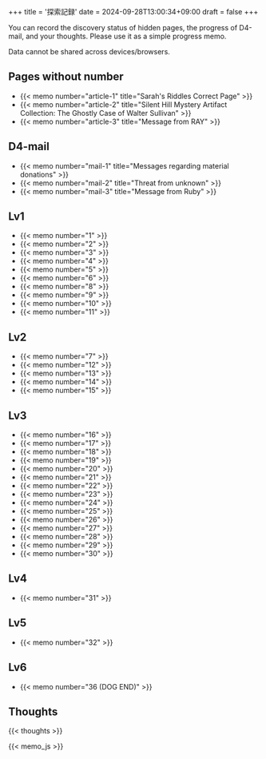 +++
title = '探索記録'
date = 2024-09-28T13:00:34+09:00
draft = false
+++

You can record the discovery status of hidden pages, the progress of D4-mail, and your thoughts. Please use it as a simple progress memo.

Data cannot be shared across devices/browsers.

## Pages without number

* {{< memo number="article-1" title="Sarah's Riddles Correct Page" >}}
* {{< memo number="article-2" title="Silent Hill Mystery Artifact Collection: The Ghostly Case of Walter Sullivan" >}}
* {{< memo number="article-3" title="Message from RAY" >}}

## D4-mail
* {{< memo number="mail-1" title="Messages regarding material donations" >}}
* {{< memo number="mail-2" title="Threat from unknown" >}}
* {{< memo number="mail-3" title="Message from Ruby" >}}

## Lv1

* {{< memo number="1" >}}
* {{< memo number="2" >}}
* {{< memo number="3" >}}
* {{< memo number="4" >}}
* {{< memo number="5" >}}
* {{< memo number="6" >}}
* {{< memo number="8" >}}
* {{< memo number="9" >}}
* {{< memo number="10" >}}
* {{< memo number="11" >}}

## Lv2

* {{< memo number="7" >}}
* {{< memo number="12" >}}
* {{< memo number="13" >}}
* {{< memo number="14" >}}
* {{< memo number="15" >}}

## Lv3

* {{< memo number="16" >}}
* {{< memo number="17" >}}
* {{< memo number="18" >}}
* {{< memo number="19" >}}
* {{< memo number="20" >}}
* {{< memo number="21" >}}
* {{< memo number="22" >}}
* {{< memo number="23" >}}
* {{< memo number="24" >}}
* {{< memo number="25" >}}
* {{< memo number="26" >}}
* {{< memo number="27" >}}
* {{< memo number="28" >}}
* {{< memo number="29" >}}
* {{< memo number="30" >}}

## Lv4

* {{< memo number="31" >}}

## Lv5
* {{< memo number="32" >}}

## Lv6
* {{< memo number="36 (DOG END)" >}}

## Thoughts

{{< thoughts >}}

{{< memo_js >}}
